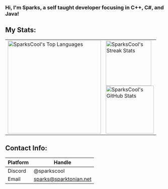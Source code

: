 ### Hi, I'm Sparks, a self taught developer focusing in C++, C#, and Java!

## My Stats:
<table>
  <tr>
    <td>
      <a href="#">
        <img height="296em" src="https://github-readme-stats.vercel.app/api/top-langs/?username=sparkscool&layout=pie&theme=dark" alt="SparksCool's Top Languages" />
      </a>
    </td>
    <td>
      <a href="#">
        <img height="144em" src="https://github-readme-streak-stats.herokuapp.com/?user=sparkscool&theme=dark" alt="SparksCool's Streak Stats" />
      </a>
      <br>
      <a href="#">
        <img height="152em" src="https://github-readme-stats.vercel.app/api?username=sparkscool&count_private=true&show_icons=true&theme=dark" alt="SparksCool's GitHub Stats" />
      </a>
    </td>
  </tr>
</table>

## Contact Info:

| Platform   | Handle                                             |
| ---------- | -------------------------------------------------- |
| Discord    | @sparkscool                                        |
| Email      | sparks@sparktonian.net                             |

<!--
**SparksCool/SparksCool** is a ✨ _special_ ✨ repository because its `README.md` (this file) appears on your GitHub profile.

Here are some ideas to get you started:

- 🔭 I’m currently working on ...
- 🌱 I’m currently learning ...
- 👯 I’m looking to collaborate on ...
- 🤔 I’m looking for help with ...
- 💬 Ask me about ...
- 📫 How to reach me: ...
- 😄 Pronouns: ...
- ⚡ Fun fact: ...
-->
